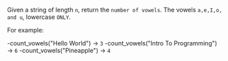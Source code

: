 Given a string of length `n`, return the `number of vowels`. The vowels `a,e,I,o, and u`, lowercase `ONLY`.

For example:

-count_vowels("Hello World") → `3`
-count_vowels("Intro To Programming") → `6`
-count_vowels("Pineapple") → `4`

